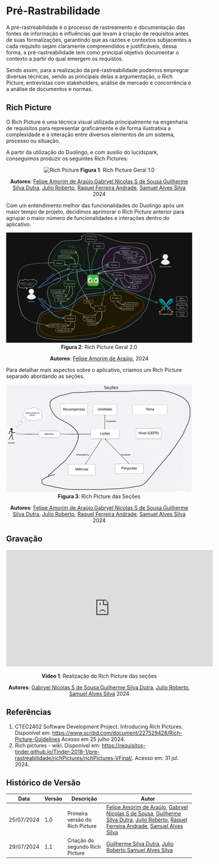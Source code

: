 # Pré-Rastrabilidade
A pré-rastreabilidade é o processo de rastreamento e documentação das fontes de informação e influências que levam à criação de requisitos antes de suas formalizações, garantindo que as razões e contextos subjacentes a cada requisito sejam claramente compreendidos e justificáveis, dessa forma, a pré-rastreabilidade tem como principal objetivo documentar o contexto a partir do qual emergem os requistos.

Sendo assim, para a realização da pré-rastreabilidade podemos empregrar diversas técnicas, sendo as principais delas a argumentação, o Rich Picture, entrevistas com stakeholders, análise de mercado e concorrência e a análise de documentos e normas.

## Rich Picture

O Rich Picture é uma técnica visual utilizada principalmente na engenharia de requisitos para representar graficamente e de forma ilustrativa a complexidade e a interação entre diversos elementos de um sistema, processo ou situação.

A partir da utilização do Duolingo, e com auxílio do lucidspark, conseguimos produzir os seguintes Rich Pictures:

<center>

![Rich Picture](../assets/images/richPicture.png)
**Figura 1**: Rich Picture Geral 1.0

**Autores**: [Felipe Amorim de Araújo](https://github.com/lipeaaraujo),[Gabryel Nicolas S de Sousa](https://github.com/gabryelns),[Guilherme Silva Dutra](https://github.com/GuiDutra21), [Julio Roberto](https://github.com/JulioR2022), [Raquel Ferreira Andrade](https://github.com/raquel-andrade), [Samuel Alves Silva](https://github.com/samuelalvess) 2024

</center>

Com um entendimento melhor das funcionalidades do Duolingo após um maior tempo de projeto, decidimos aprimorar o Rich Picture anterior para agrupar o maior número de funcionalidades e interações dentro do aplicativo.

<center>

![Rich Picture](../assets/images/richPictureGeral2.png)
**Figura 2**: Rich Picture Geral 2.0

**Autores**: [Felipe Amorim de Araújo](https://github.com/lipeaaraujo), 2024

</center>

Para detalhar mais aspectos sobre o aplicativo, criamos um Rich Picture separado abordando as seções.

<center>

![Rich Picture](../assets/images/richPicture2.png)
**Figura 3**: Rich Picture das Seções

**Autores**: [Felipe Amorim de Araújo](https://github.com/lipeaaraujo),[Gabryel Nicolas S de Sousa](https://github.com/gabryelns),[Guilherme Silva Dutra](https://github.com/GuiDutra21), [Julio Roberto](https://github.com/JulioR2022), [Raquel Ferreira Andrade](https://github.com/raquel-andrade), [Samuel Alves Silva](https://github.com/samuelalvess) 2024

</center>

## Gravação

<center>
<iframe width="560" height="315" src="https://www.youtube.com/embed/1RdYFLuXDLI?si=WJWoY6rIn_y1Lv4i" title="Realização do Rich Picture das seções" frameborder="0" allow="accelerometer; autoplay; clipboard-write; encrypted-media; gyroscope; picture-in-picture; web-share" referrerpolicy="strict-origin-when-cross-origin" allowfullscreen></iframe>

**Vídeo 1**: Realização do Rich Picture das seções

**Autores**: [Gabryel Nicolas S de Sousa](https://github.com/gabryelns),[Guilherme Silva Dutra](https://github.com/GuiDutra21), [Julio Roberto](https://github.com/JulioR2022), [Samuel Alves Silva](https://github.com/samuelalvess) 2024


</center>

## Referências

1. CTEC2402 Software Development Project. Introducing Rich Pictures. Disponível em: <https://www.scribd.com/document/227529428/Rich-Picture-Guidelines> Acesso em 25 julho 2024.
2. Rich pictures - wiki. Disponível em: <https://requisitos-tinder.github.io/Tinder-2018-1/pre-rastreabilidade/richPictures/richPictures-VFinal/>. Acesso em: 31 jul. 2024.

## Histórico de Versão

<center>

| Data | Versão | Descrição | Autor |
| ---- | ------ | --------- | ----- |
| 25/07/2024 | 1.0 | Primeira versão do Rich Picture  | [Felipe Amorim de Araújo](https://github.com/lipeaaraujo), [Gabryel Nicolas S de Sousa](https://github.com/gabryelns), [Guilherme Silva Dutra](https://github.com/GuiDutra21), [Julio Roberto](https://github.com/JulioR2022), [Raquel Ferreira Andrade](https://github.com/raquel-andrade), [Samuel Alves Silva](https://github.com/samuelalvess) |
| 29/07/2024 | 1.1 | Criação do segundo Rich Picture | [Guilherme Silva Dutra](https://github.com/GuiDutra21), [Julio Roberto](https://github.com/JulioR2022),[Samuel Alves Silva](https://github.com/samuelalvess) |

</center>
